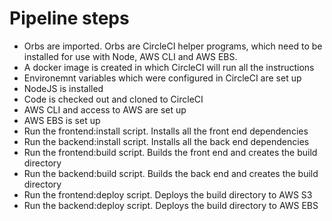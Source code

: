 # Pipeline steps
- Orbs are imported. Orbs are CircleCI helper programs, which need to be installed for use with Node, AWS CLI and AWS EBS.
- A docker image is created in which CircleCI will run all the instructions
- Environemnt variables which were configured in CircleCI are set up
- NodeJS is installed
- Code is checked out and cloned to CircleCI
- AWS CLI and access to AWS are set up
- AWS EBS is set up
- Run the frontend:install script. Installs all the front end dependencies
- Run the backend:install script. Installs all the back end dependencies
- Run the frontend:build script. Builds the front end and creates the build directory
- Run the backend:build script. Builds the back end and creates the build directory
- Run the frontend:deploy script. Deploys the build directory to AWS S3
- Run the backend:deploy script. Deploys the build directory to AWS EBS

